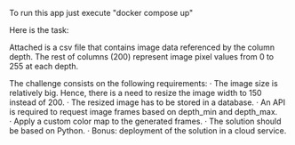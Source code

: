 To run this app just execute "docker compose up"

Here is the task:

Attached is a csv file that contains image data referenced by the column depth. The rest of columns (200) represent image pixel values from 0 to 255 at each depth.

The challenge consists on the following requirements:
·       The image size is relatively big. Hence, there is a need to resize the image width to 150 instead of 200.
·       The resized image has to be stored in a database.
·       An API is required to request image frames based on depth_min and depth_max.  
·       Apply a custom color map to the generated frames.
·       The solution should be based on Python.
·       Bonus: deployment of the solution in a cloud service.
